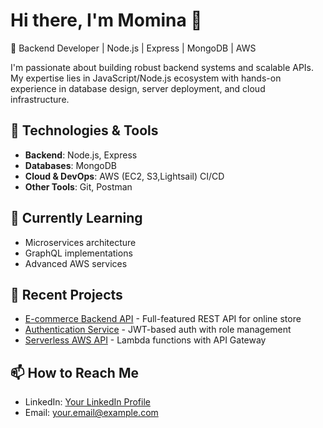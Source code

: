 # Hi there, I'm Momina 👋

🚀 Backend Developer | Node.js | Express | MongoDB | AWS

I'm passionate about building robust backend systems and scalable APIs. My expertise lies in JavaScript/Node.js ecosystem with hands-on experience in database design, server deployment, and cloud infrastructure.

## 🔧 Technologies & Tools
- **Backend**: Node.js, Express
- **Databases**: MongoDB
- **Cloud & DevOps**: AWS (EC2, S3,Lightsail) CI/CD
- **Other Tools**: Git, Postman

## 🌱 Currently Learning
- Microservices architecture
- GraphQL implementations
- Advanced AWS services

## 💼 Recent Projects
- [E-commerce Backend API](https://github.com/yourusername/ecommerce-api) - Full-featured REST API for online store
- [Authentication Service](https://github.com/yourusername/auth-service) - JWT-based auth with role management
- [Serverless AWS API](https://github.com/yourusername/serverless-api) - Lambda functions with API Gateway

## 📫 How to Reach Me
- LinkedIn: [Your LinkedIn Profile]()
- Email: your.email@example.com
